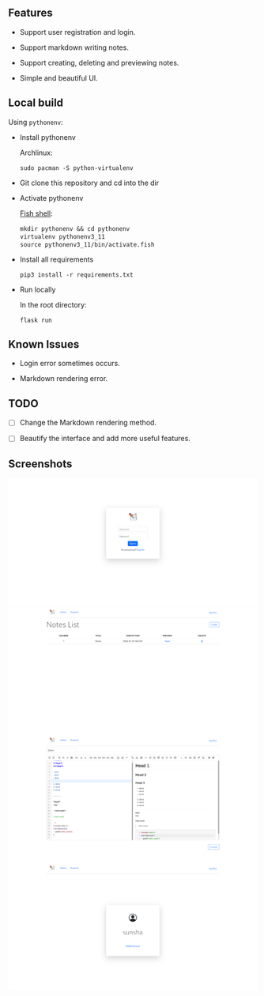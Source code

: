 ## Features

- Support user registration and login.

- Support markdown writing notes.

- Support creating, deleting and previewing notes.

- Simple and beautiful UI.

## Local build

Using `pythonenv`:

- Install pythonenv

    Archlinux:

    ```
    sudo pacman -S python-virtualenv
    ```

- Git clone this repository and cd into the dir

- Activate pythonenv
    
    [Fish shell](https://github.com/fish-shell/fish-shell):

    ```
    mkdir pythonenv && cd pythonenv
    virtualenv pythonenv3_11
    source pythonenv3_11/bin/activate.fish
    ```

- Install all requirements

    ```shell
    pip3 install -r requirements.txt
    ```

- Run locally
    
    In the root directory:

    ```
    flask run
    ```

## Known Issues

- Login error sometimes occurs.

- Markdown rendering error.

## TODO

- [ ] Change the Markdown rendering method.

- [ ] Beautify the interface and add more useful features.

## Screenshots

![1](./asserts/4.png)
![3](./asserts/1.png)
![4](./asserts/3.png)
![5](./asserts/2.png)

